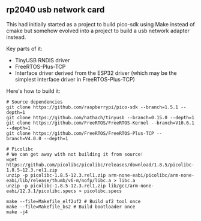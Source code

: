 ## rp2040 usb network card

This had initially started as a project to build pico-sdk using Make instead of cmake but somehow evolved into a project to build a usb network adapter instead.

Key parts of it:
- TinyUSB RNDIS driver
- FreeRTOS-Plus-TCP
- Interface driver derived from the ESP32 driver (which may be the simplest interface driver in FreeRTOS-Plus-TCP)

Here's how to build it:

```
# Source dependencies
git clone https://github.com/raspberrypi/pico-sdk --branch=1.5.1 --depth=1
git clone https://github.com/hathach/tinyusb --branch=0.15.0 --depth=1
git clone https://github.com/FreeRTOS/FreeRTOS-Kernel --branch=V10.6.1 --depth=1
git clone https://github.com/FreeRTOS/FreeRTOS-Plus-TCP --branch=V4.0.0 --depth=1

# Picolibc
# We can get away with not building it from source!
wget https://github.com/picolibc/picolibc/releases/download/1.8.5/picolibc-1.8.5-12.3.rel1.zip
unzip -p picolibc-1.8.5-12.3.rel1.zip arm-none-eabi/picolibc/arm-none-eabi/lib/release/thumb/v6-m/nofp/libc.a > libc.a
unzip -p picolibc-1.8.5-12.3.rel1.zip lib/gcc/arm-none-eabi/12.3.1/picolibc.specs > picolibc.specs

make --file=Makefile_elf2uf2 # Build uf2 tool once
make --file=Makefile_bs2 # Build bootloader once
make -j4
```
